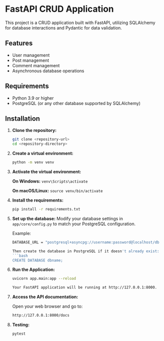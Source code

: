 # FastAPI CRUD Application

This project is a CRUD application built with FastAPI, utilizing SQLAlchemy for database interactions and Pydantic for data validation.

## Features

- User management
- Post management
- Comment management
- Asynchronous database operations

## Requirements

- Python 3.9 or higher
- PostgreSQL (or any other database supported by SQLAlchemy)

## Installation

1. **Clone the repository:**

   ```bash
   git clone <repository-url>
   cd <repository-directory>

2. **Create a virtual environment:**
    ```bash
    python -m venv venv

3. **Activate the virtual environment:**

    **On Windows:**
        `venv\Scripts\activate`

    **On macOS/Linux:**
        `source venv/bin/activate`

4. **Install the requirements:**
    ```bash
    pip install -r requirements.txt

5. **Set up the database:**
    Modify your database settings in `app/core/config.py` to match your PostgreSQL configuration.

    Example:
    ```bash
    DATABASE_URL = "postgresql+asyncpg://username:password@localhost/dbname"

    Then create the database in PostgreSQL if it doesn't already exist:
    ```bash
    CREATE DATABASE dbname;

6. **Run the Application:**
    ```bash
    uvicorn app.main:app --reload

    Your FastAPI application will be running at http://127.0.0.1:8000.


7. **Access the API documentation:**

    Open your web browser and go to:
    ```bash
    http://127.0.0.1:8000/docs

8. **Testing:**
    ```bash
    pytest
